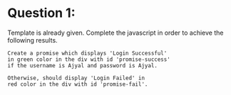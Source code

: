 # Question 1:

Template is already given. Complete the javascript in order to achieve the following results.

```
Create a promise which displays 'Login Successful'
in green color in the div with id 'promise-success'
if the username is Ajyal and password is Ajyal.

Otherwise, should display 'Login Failed' in
red color in the div with id 'promise-fail'.
```
